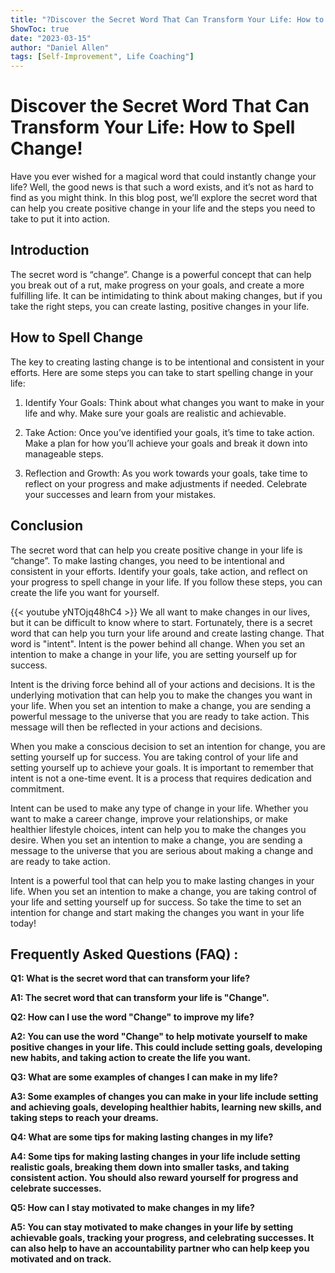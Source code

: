 ```yaml
---
title: "?Discover the Secret Word That Can Transform Your Life: How to Spell Change!"
ShowToc: true 
date: "2023-03-15"
author: "Daniel Allen" 
tags: [Self-Improvement", Life Coaching"]
---
```

# Discover the Secret Word That Can Transform Your Life: How to Spell Change!

Have you ever wished for a magical word that could instantly change your life? Well, the good news is that such a word exists, and it’s not as hard to find as you might think. In this blog post, we’ll explore the secret word that can help you create positive change in your life and the steps you need to take to put it into action.

## Introduction

The secret word is “change”. Change is a powerful concept that can help you break out of a rut, make progress on your goals, and create a more fulfilling life. It can be intimidating to think about making changes, but if you take the right steps, you can create lasting, positive changes in your life.

## How to Spell Change

The key to creating lasting change is to be intentional and consistent in your efforts. Here are some steps you can take to start spelling change in your life:

1. Identify Your Goals: Think about what changes you want to make in your life and why. Make sure your goals are realistic and achievable.

2. Take Action: Once you’ve identified your goals, it’s time to take action. Make a plan for how you’ll achieve your goals and break it down into manageable steps.

3. Reflection and Growth: As you work towards your goals, take time to reflect on your progress and make adjustments if needed. Celebrate your successes and learn from your mistakes.

## Conclusion

The secret word that can help you create positive change in your life is “change”. To make lasting changes, you need to be intentional and consistent in your efforts. Identify your goals, take action, and reflect on your progress to spell change in your life. If you follow these steps, you can create the life you want for yourself.

{{< youtube yNTOjq48hC4 >}} 
We all want to make changes in our lives, but it can be difficult to know where to start. Fortunately, there is a secret word that can help you turn your life around and create lasting change. That word is "intent". Intent is the power behind all change. When you set an intention to make a change in your life, you are setting yourself up for success.

Intent is the driving force behind all of your actions and decisions. It is the underlying motivation that can help you to make the changes you want in your life. When you set an intention to make a change, you are sending a powerful message to the universe that you are ready to take action. This message will then be reflected in your actions and decisions.

When you make a conscious decision to set an intention for change, you are setting yourself up for success. You are taking control of your life and setting yourself up to achieve your goals. It is important to remember that intent is not a one-time event. It is a process that requires dedication and commitment.

Intent can be used to make any type of change in your life. Whether you want to make a career change, improve your relationships, or make healthier lifestyle choices, intent can help you to make the changes you desire. When you set an intention to make a change, you are sending a message to the universe that you are serious about making a change and are ready to take action.

Intent is a powerful tool that can help you to make lasting changes in your life. When you set an intention to make a change, you are taking control of your life and setting yourself up for success. So take the time to set an intention for change and start making the changes you want in your life today!

## Frequently Asked Questions (FAQ) :
**Q1: What is the secret word that can transform your life?**

**A1: The secret word that can transform your life is "Change".**

**Q2: How can I use the word "Change" to improve my life?**

**A2: You can use the word "Change" to help motivate yourself to make positive changes in your life. This could include setting goals, developing new habits, and taking action to create the life you want.**

**Q3: What are some examples of changes I can make in my life?**

**A3: Some examples of changes you can make in your life include setting and achieving goals, developing healthier habits, learning new skills, and taking steps to reach your dreams.**

**Q4: What are some tips for making lasting changes in my life?**

**A4: Some tips for making lasting changes in your life include setting realistic goals, breaking them down into smaller tasks, and taking consistent action. You should also reward yourself for progress and celebrate successes.**

**Q5: How can I stay motivated to make changes in my life?**

**A5: You can stay motivated to make changes in your life by setting achievable goals, tracking your progress, and celebrating successes. It can also help to have an accountability partner who can help keep you motivated and on track.**





